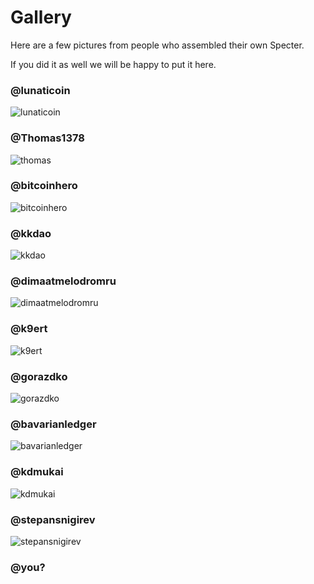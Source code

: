 # Gallery

Here are a few pictures from people who assembled their own Specter.

If you did it as well we will be happy to put it here.

### @lunaticoin

![lunaticoin](./lunaticoin.jpg)

### @Thomas1378

![thomas](./thomas.jpg)

### @bitcoinhero

![bitcoinhero](./bitcoinhero.jpg)

### @kkdao

![kkdao](./kkdao.jpg)

### @dimaatmelodromru

![dimaatmelodromru](./dimaatmelodromru.jpg)

### @k9ert

![k9ert](./k9ert.jpg)

### @gorazdko

![gorazdko](./gorazdko.jpg)

### @bavarianledger

![bavarianledger](./bavarianledger.jpg)

### @kdmukai

![kdmukai](./kdmukai.jpg)

### @stepansnigirev

![stepansnigirev](./stepansnigirev.jpg)

### @you?
